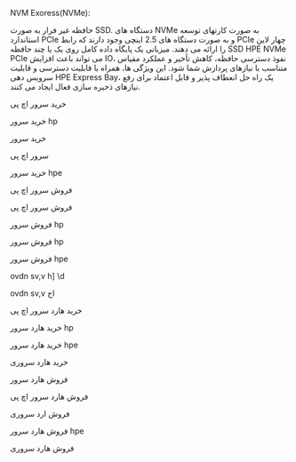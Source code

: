NVM Exoress(NVMe):

حافظه غیر فرار به صورت SSD. دستگاه های NVMe به صورت کارت­های توسعه استاندارد PCIe و به صورت دستگاه های 2.5 اینچی وجود دارند که رابط PCIe چهار لاین را ارائه می دهند. میزبانی یک پایگاه داده کامل روی یک یا چند حافظه SSD HPE NVMe PCIe می تواند باعث افزایش IO، نفوذ دسترسی حافظه، کاهش تأخیر و عملکرد مقیاس متناسب با نیازهای پردازش شما شود. این ویژگی ها، همراه با قابلیت دسترسی و قابلیت سرویس دهی HPE Express Bay، یک راه حل انعطاف پذیر و قابل اعتماد برای رفع نیازهای ذخیره سازی فعال ایجاد می کنند.



خرید سرور اچ پی

خرید سرور hp

خرید سرور

سرور اچ پی

خرید سرور hpe

فروش سرور اچ پی

فروش سرور اچ پی

فروش سرور hp

فروش سرور hp

فروش سرور hpe

ovdn sv,v h] \d

ovdn sv,v اح









خرید هارد سرور اچ پی

خرید هارد سرور hp

خرید هارد سرور hpe

خرید هارد سروری

فروش هارد سرور

فروش هارد سرور اچ پی

فروش ارد سروری

فروش هارد سرور hpe

فروش هارد سروری
